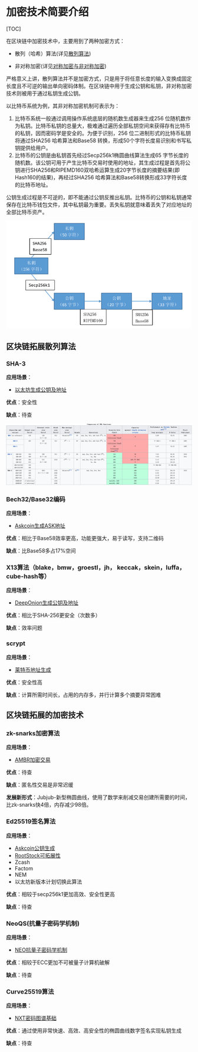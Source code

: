 # 加密技术简要介绍

[TOC]

在区块链中加密技术中，主要用到了两种加密方式：

- 散列（哈希）算法(详见[散列算法](../../基础知识/散列算法.md))

- 非对称加密(详见[对称加密与非对称加密](../../基础知识/对称加密与非对称加密.md))

严格意义上讲，散列算法并不是加密方式，只是用于将任意长度的输入变换成固定长度且不可逆的输出单向密码体制。在区块链中用于生成公钥和私钥，非对称加密技术则被用于通过私钥生成公钥。

以比特币系统为例，其非对称加密机制可表示为：

1. 比特币系统一般通过调用操作系统底层的随机数生成器来生成256 位随机数作为私钥。比特币私钥的总量大，极难通过遍历全部私钥空间来获得存有比特币的私钥，因而密码学是安全的。为便于识别，256 位二进制形式的比特币私钥将通过SHA256 哈希算法和Base58 转换，形成50个字符长度易识别和书写私钥提供给用户。
2. 比特币的公钥是由私钥首先经过Secp256k1椭圆曲线算法生成65 字节长度的随机数。该公钥可用于产生比特币交易时使用的地址，其生成过程是首先将公钥进行SHA256和RIPEMD160双哈希运算生成20字节长度的摘要结果(即Hash160的结果)，再经过SHA256 哈希算法和Base58转换形成33字符长度的比特币地址。

公钥生成过程是不可逆的，即不能通过公钥反推出私钥。比特币的公钥和私钥通常保存在比特币钱包文件，其中私钥最为重要。丢失私钥就意味着丢失了对应地址的全部比特币资产。

![比特币加密过程图](media/加密技术简要介绍-比特币加密过程图.png)

## 区块链拓展散列算法

### SHA-3

**应用场景**：

- [以太坊生成公钥及地址](../../公链/以太坊/以太坊白皮书.md)

**优点**：安全性

**缺点**：待查

![哈希算法比较](media/加密技术简要介绍-哈希算法比较.png)

### Bech32/Base32编码

**应用场景**：

- [Askcoin生成ASK地址](../../公链/Askcoin白皮书.md)

**优点**：相比于Base58效率更高，功能更强大，易于读写，支持二维码

**缺点**：比Base58多占17%空间

### X13算法（blake，bmw，groestl，jh， keccak，skein，luffa，cube-hash等）

**应用场景**：

- [DeepOnion生成公钥及地址](../../公链/DeepOnion白皮书.md)

**优点**：相比于SHA-256更安全（次数多）

**缺点**：效率问题

### scrypt

**应用场景**：

- [莱特币地址生成](../../公链/莱特币白皮书.md)

**优点**：安全性高

**缺点**：计算所需时间长，占用的内存多，并行计算多个摘要异常困难

## 区块链拓展的加密技术

### zk-snarks加密算法

**应用场景**：

- [AMBR加密交易](../../公链/AMBR白皮书.md)

**优点**：待查

**缺点**：匿名性交易是非常迟缓

**发展新形式**：Jubjub-新型椭圆曲线，使用了数学来削减交易创建所需要的时间，比zk-snarks快4倍，内存减少98倍。

### Ed25519签名算法

**应用场景**：

- [Askcoin公钥生成](../../公链/Askcoin白皮书.md)
- [RootStock可拓展性](../../公链/RootStock白皮书.md)
- Zcash
- Factom
- NEM
- 以太坊新版本计划切换此算法

**优点**：相较于secp256k1更加高效、安全性更高

**缺点**：待查

### NeoQS(抗量子密码学机制)

**应用场景**：

- [NEO抗量子密码学机制](../../公链/NEO白皮书.md)

**优点**：相较于ECC更加不可被量子计算机破解

**缺点**：待查

### Curve25519算法

**应用场景**：

- [NXT密码图谱基础](../../公链/NXT白皮书.md)

**优点**：通过使用非常快速、高效、高安全性的椭圆曲线数字签名实现私钥生成

**缺点**：待查
